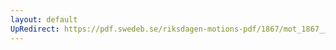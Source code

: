 ```yaml
---
layout: default
UpRedirect: https://pdf.swedeb.se/riksdagen-motions-pdf/1867/mot_1867__fk__00003.pdf
---
```

